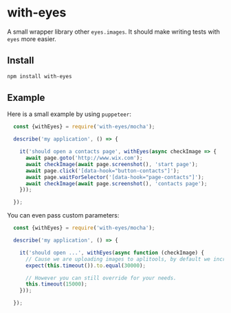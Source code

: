# with-eyes

A small wrapper library other `eyes.images`. It should make writing tests with `eyes` more easier.

## Install

```bash
npm install with-eyes
```

## Example

Here is a small example by using `puppeteer`:

```js
  const {withEyes} = require('with-eyes/mocha');

  describe('my application', () => {

    it('should open a contacts page', withEyes(async checkImage => {
      await page.goto('http://www.wix.com');
      await checkImage(await page.screenshot(), 'start page');
      await page.click('[data-hook="button-contacts"]');
      await page.waitForSelector('[data-hook="page-contacts"]');
      await checkImage(await page.screenshot(), 'contacts page');
    }));

  });
```

You can even pass custom parameters:

```js
  const {withEyes} = require('with-eyes/mocha');

  describe('my application', () => {

    it('should open ...', withEyes(async function (checkImage) {
      // Cause we are uploading images to aplitools, by default we increase the test timeout.
      expect(this.timeout()).to.equal(30000);

      // However you can still override for your needs.
      this.timeout(15000);
    }));

  });
```

